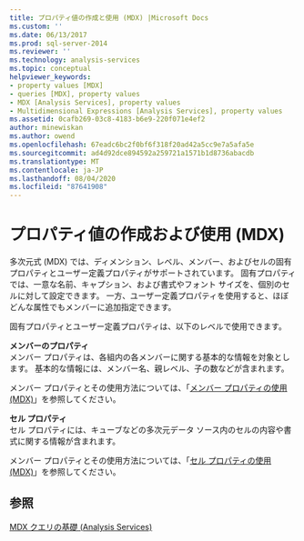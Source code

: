 ```yaml
---
title: プロパティ値の作成と使用 (MDX) |Microsoft Docs
ms.custom: ''
ms.date: 06/13/2017
ms.prod: sql-server-2014
ms.reviewer: ''
ms.technology: analysis-services
ms.topic: conceptual
helpviewer_keywords:
- property values [MDX]
- queries [MDX], property values
- MDX [Analysis Services], property values
- Multidimensional Expressions [Analysis Services], property values
ms.assetid: 0cafb269-03c8-4183-b6e9-220f071e4ef2
author: minewiskan
ms.author: owend
ms.openlocfilehash: 67eadc6bc2f0bf6f318f20ad42a5cc9e7a5afa5e
ms.sourcegitcommit: ad4d92dce894592a259721a1571b1d8736abacdb
ms.translationtype: MT
ms.contentlocale: ja-JP
ms.lasthandoff: 08/04/2020
ms.locfileid: "87641908"
---
```

# <a name="creating-and-using-property-values-mdx"></a>プロパティ値の作成および使用 (MDX)
  多次元式 (MDX) では、ディメンション、レベル、メンバー、およびセルの固有プロパティとユーザー定義プロパティがサポートされています。 固有プロパティでは、一意な名前、キャプション、および書式やフォント サイズを、個別のセルに対して設定できます。 一方、ユーザー定義プロパティを使用すると、ほぼどんな属性でもメンバーに追加指定できます。  
  
 固有プロパティとユーザー定義プロパティは、以下のレベルで使用できます。  
  
 **メンバーのプロパティ**  
 メンバー プロパティは、各組内の各メンバーに関する基本的な情報を対象とします。 基本的な情報には、メンバー名、親レベル、子の数などが含まれます。  
  
 メンバー プロパティとその使用方法については、「[メンバー プロパティの使用 (MDX)](multidimensional-models/mdx/mdx-member-properties.md)」を参照してください。  
  
 **セル プロパティ**  
 セル プロパティには、キューブなどの多次元データ ソース内のセルの内容や書式に関する情報が含まれます。  
  
 メンバー プロパティとその使用方法については、「[セル プロパティの使用 (MDX)](multidimensional-models/mdx/mdx-cell-properties-using-cell-properties.md)」を参照してください。  
  
## <a name="see-also"></a>参照  
 [MDX クエリの基礎 &#40;Analysis Services&#41;](multidimensional-models/mdx/mdx-query-fundamentals-analysis-services.md)  
  
  
